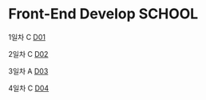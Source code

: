 # Front-End Develop SCHOOL

1일차 C
[D01](Class/D01(160614)/README.md)

2일차 C
[D02](Class/D02(160615)/README.md)
 
3일차 A
[D03](Assignment/D03(160616)/README.md)

4일차 C
[D04]()
